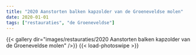 ```yaml
---
title: "2020 Aanstorten balken kapzolder van de Groeneveldse molen"
date: 2020-01-01
tags: ["restauraties", "de Groeneveldse"]
---
```


{{< gallery dir="images/restauraties/2020 Aanstorten balken kapzolder van de Groeneveldse molen" />}}
{{< load-photoswipe >}}